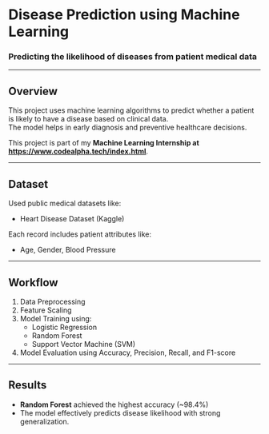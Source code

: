 #  Disease Prediction using Machine Learning
### Predicting the likelihood of diseases from patient medical data

---

## Overview
This project uses machine learning algorithms to predict whether a patient is likely to have a disease based on clinical data.  
The model helps in early diagnosis and preventive healthcare decisions.

This project is part of my **Machine Learning Internship at https://www.codealpha.tech/index.html**.

---

##  Dataset
Used public medical datasets like:
- Heart Disease Dataset (Kaggle)

Each record includes patient attributes like:
- Age, Gender, Blood Pressure  

---

##  Workflow
1. Data Preprocessing  
2. Feature Scaling  
3. Model Training using:
   - Logistic Regression  
   - Random Forest  
   - Support Vector Machine (SVM)
4. Model Evaluation using Accuracy, Precision, Recall, and F1-score  

---

##  Results
- **Random Forest** achieved the highest accuracy (~98.4%)  
- The model effectively predicts disease likelihood with strong generalization.





